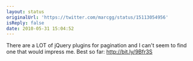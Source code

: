 ```yaml
---
layout: status
originalUrl: 'https://twitter.com/marcgg/status/15113054956'
isReply: false
date: 2010-05-31 15:04:52
---
```


There are a LOT of jQuery plugins for pagination and I can't seem to find one that would impress me. Best so far: http://bit.ly/9Bfr3S
